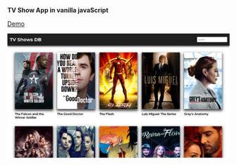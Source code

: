 <strong>TV Show App in vanilla javaScript</strong>

[Demo](https://ornash-tvshowapp.netlify.app)

![alt text](https://github.com/Ornashh/tvshowApp/blob/main/img/tvshow.jpg)
